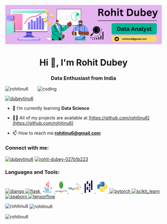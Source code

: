 ![logo](https://github.com/rohitinu6/rohitinu6/blob/main/Github%20banner.png)

<h1 align="center">Hi 👋, I'm Rohit Dubey</h1>
<h3 align="center">Data Enthusiast from India</h3>

<img align = "right" alt = "coding" width = "400" src = "https://images.squarespace-cdn.com/content/v1/5769fc401b631bab1addb2ab/1541580611624-TE64QGKRJG8SWAIUS7NS/ke17ZwdGBToddI8pDm48kPoswlzjSVMM-SxOp7CV59BZw-zPPgdn4jUwVcJE1ZvWQUxwkmyExglNqGp0IvTJZamWLI2zvYWH8K3-s_4yszcp2ryTI0HqTOaaUohrI8PI6FXy8c9PWtBlqAVlUS5izpdcIXDZqDYvprRqZ29Pw0o/coding-freak.gif">


<p align="left"> <img src="https://komarev.com/ghpvc/?username=rohitinu6&label=Profile%20views&color=0e75b6&style=flat" alt="rohitinu6" /> </p>

<p align="left"> <a href="https://twitter.com/dubeytinu6" target="blank"><img src="https://img.shields.io/twitter/follow/dubeytinu6?logo=twitter&style=for-the-badge" alt="dubeytinu6" /></a> </p>

- 🌱 I’m currently learning **Data Science**

- 👨‍💻 All of my projects are available at [https://github.com/rohitinu6](https://github.com/rohitinu6)

- 📫 How to reach me **rohitinu6@gmail.com**

<h3 align="left">Connect with me:</h3>
<p align="left">
<a href="https://twitter.com/dubeytinu6" target="blank"><img align="center" src="https://raw.githubusercontent.com/rahuldkjain/github-profile-readme-generator/master/src/images/icons/Social/twitter.svg" alt="dubeytinu6" height="30" width="40" /></a>
<a href="https://linkedin.com/in/rohit-dubey-027b1b223" target="blank"><img align="center" src="https://raw.githubusercontent.com/rahuldkjain/github-profile-readme-generator/master/src/images/icons/Social/linked-in-alt.svg" alt="rohit-dubey-027b1b223" height="30" width="40" /></a>
</p>

<h3 align="left">Languages and Tools:</h3>
<p align="left"> <a href="https://www.djangoproject.com/" target="_blank" rel="noreferrer"> <img src="https://cdn.worldvectorlogo.com/logos/django.svg" alt="django" width="40" height="40"/> </a> <a href="https://flask.palletsprojects.com/" target="_blank" rel="noreferrer"> <img src="https://www.vectorlogo.zone/logos/pocoo_flask/pocoo_flask-icon.svg" alt="flask" width="40" height="40"/> </a> <a href="https://www.java.com" target="_blank" rel="noreferrer"> <img src="https://raw.githubusercontent.com/devicons/devicon/master/icons/java/java-original.svg" alt="java" width="40" height="40"/> </a> <a href="https://www.mongodb.com/" target="_blank" rel="noreferrer"> <img src="https://raw.githubusercontent.com/devicons/devicon/master/icons/mongodb/mongodb-original-wordmark.svg" alt="mongodb" width="40" height="40"/> </a> <a href="https://www.mysql.com/" target="_blank" rel="noreferrer"> <img src="https://raw.githubusercontent.com/devicons/devicon/master/icons/mysql/mysql-original-wordmark.svg" alt="mysql" width="40" height="40"/> </a> <a href="https://pandas.pydata.org/" target="_blank" rel="noreferrer"> <img src="https://raw.githubusercontent.com/devicons/devicon/2ae2a900d2f041da66e950e4d48052658d850630/icons/pandas/pandas-original.svg" alt="pandas" width="40" height="40"/> </a> <a href="https://www.python.org" target="_blank" rel="noreferrer"> <img src="https://raw.githubusercontent.com/devicons/devicon/master/icons/python/python-original.svg" alt="python" width="40" height="40"/> </a> <a href="https://pytorch.org/" target="_blank" rel="noreferrer"> <img src="https://www.vectorlogo.zone/logos/pytorch/pytorch-icon.svg" alt="pytorch" width="40" height="40"/> </a> <a href="https://scikit-learn.org/" target="_blank" rel="noreferrer"> <img src="https://upload.wikimedia.org/wikipedia/commons/0/05/Scikit_learn_logo_small.svg" alt="scikit_learn" width="40" height="40"/> </a> <a href="https://seaborn.pydata.org/" target="_blank" rel="noreferrer"> <img src="https://seaborn.pydata.org/_images/logo-mark-lightbg.svg" alt="seaborn" width="40" height="40"/> </a> <a href="https://www.tensorflow.org" target="_blank" rel="noreferrer"> <img src="https://www.vectorlogo.zone/logos/tensorflow/tensorflow-icon.svg" alt="tensorflow" width="40" height="40"/> </a> </p>

<p><img align="left" src="https://github-readme-stats.vercel.app/api/top-langs?username=rohitinu6&show_icons=true&locale=en&layout=compact" alt="rohitinu6" /></p>

<p>&nbsp;<img align="center" src="https://github-readme-stats.vercel.app/api?username=rohitinu6&show_icons=true&locale=en" alt="rohitinu6" /></p>

<p><img align="center" src="https://github-readme-streak-stats.herokuapp.com/?user=rohitinu6&" alt="rohitinu6" /></p>
